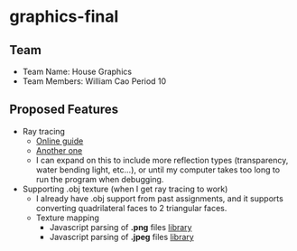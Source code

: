 # graphics-final

## Team
- Team Name: House Graphics
- Team Members: William Cao Period 10

## Proposed Features
- Ray tracing
    - [Online guide](https://www.scratchapixel.com/lessons/3d-basic-rendering/introduction-to-ray-tracing)
    - [Another one](https://raytracing.github.io/books/RayTracingInOneWeekend.html)
    - I can expand on this to include more reflection types (transparency, water bending light, etc...), or until
    my computer takes too long to run the program when debugging.
- Supporting .obj texture (when I get ray tracing to work)
    - I already have .obj support from past assignments, and it supports converting quadrilateral faces to 2 triangular faces.
    - Texture mapping 
        - Javascript parsing of **.png** files [library](https://www.npmjs.com/package/pngjs)
        - Javascript parsing of **.jpeg** files [library](https://www.npmjs.com/package/jpeg-js)

